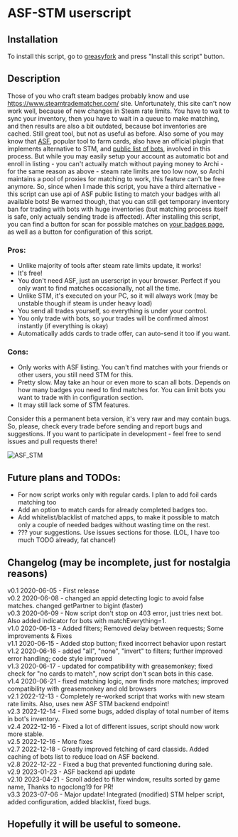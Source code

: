 # ASF-STM userscript

## Installation

To install this script, go to [greasyfork](https://greasyfork.org/en/scripts/404754-asf-stm) and press "Install this script" button.

## Description

Those of you who craft steam badges probably know and use https://www.steamtradematcher.com/ site.
Unfortunately, this site can't now work well, because of new changes in Steam rate limits. You have to wait to sync your inventory, then you have to wait in a queue to make matching, and then results are also a bit outdated, because bot inventories are cached. Still great tool, but not as useful as before.
Also some of you may know that [ASF](https://github.com/JustArchiNET/ArchiSteamFarm/), popular tool to farm cards, also have an official plugin that implements alternative to STM, and [public list of bots](https://asf.justarchi.net/STM), involved in this process. But while you may easily setup your account as automatic bot and enroll in listing - you can't actually match without paying money to Archi - for the same reason as above - steam rate limits are too low now, so Archi maintains a pool of proxies for matching to work, this feature can't be free anymore.
So, since when I made this script, you have a third alternative - this script can use api of ASF public listing to match your badges with all available bots! Be warned though, that you can still get temporary inventory ban for trading with bots with huge inventories (but matching process itself is safe, only actualy sending trade is affected). After installing this script, you can find a button for scan for possible matches on [your badges page](https://steamcommunity.com/my/badges/), as well as a button for configuration of this script.

### Pros:

-   Unlike majority of tools after steam rate limits update, it works!
-   It's free!
-   You don't need ASF, just an userscript in your browser. Perfect if you only want to find matches occasionally, not all the time.
-   Unlike STM, it's executed on your PC, so it will always work (may be unstable though if steam is under heavy load)
-   You send all trades yourself, so everything is under your control.
-   You only trade with bots, so your trades will be confirmed almost instantly (if everything is okay)
-   Automatically adds cards to trade offer, can auto-send it too if you want.

### Cons:

-   Only works with ASF listing. You can't find matches with your friends or other users, you still need STM for this.
-   Pretty slow. May take an hour or even more to scan all bots. Depends on how many badges you need to find matches for. You can limit bots you want to trade with in configuration section.
-   It may still lack some of STM features.

Consider this a permanent beta version, it's very raw and may contain bugs. So, please, check every trade before sending and report bugs and suggestions.
If you want to participate in development - feel free to send issues and pull requests there!

![ASF_STM](https://github.com/user-attachments/assets/25785010-27b2-492b-9c6c-ef80027b884b)


## Future plans and TODOs:

-   For now script works only with regular cards. I plan to add foil cards matching too
-   Add an option to match cards for already completed badges too.
-   Add whitelist/blacklist of matched apps, to make it possible to match only a couple of needed badges without wasting time on the rest.
-   ??? your suggestions. Use issues sections for those. (LOL, I have too much TODO already, fat chance!)

## Changelog (may be incomplete, just for nostalgia reasons)

v0.1 2020-06-05 - First release</br>
v0.2 2020-06-08 - changed an appid detecting logic to avoid false matches. changed getPartner to bigint (faster)</br>
v0.3 2020-06-09 - Now script don't stop on 403 error, just tries next bot. Also added indicator for bots with matchEverything=1.</br>
v1.0 2020-06-13 - Added filters; Removed delay between requests; Some improvements & Fixes</br>
v1.1 2020-06-15 - Added stop button; fixed incorrect behavior upon restart</br>
v1.2 2020-06-16 - added "all", "none", "invert" to filters; further improved error handling; code style improved</br>
v1.3 2020-06-17 - updated for compatibility with greasemonkey; fixed check for "no cards to match", now script don't scan bots in this case.</br>
v1.4 2020-06-21 - fixed matching logic, now finds more matches; improved compatibility with greasemonkey and old browsers</br>
v2.1 2022-12-13 - Completely re-worked script that works with new steam rate limits. Also, uses new ASF STM backend endpoint!</br>
v2.3 2022-12-14 - Fixed some bugs, added display of total number of items in bot's inventory.</br>
v2.4 2022-12-16 - Fixed a lot of different issues, script should now work more stable.</br>
v2.5 2022-12-16 - More fixes</br>
v2.7 2022-12-18 - Greatly improved fetching of card classids. Added caching of bots list to reduce load on ASF backend.</br>
v2.8 2022-12-22 - Fixed a bug that prevented functioning during sale.</br>
v2.9 2023-01-23 - ASF backend api update</br>
v2.10 2023-04-21 - Scroll added to filter window, results sorted by game name, Thanks to ngoclong19 for PR!</br>
v3.3 2023-07-06 - Major update! Integrated (modified) STM helper script, added configuration, added blacklist, fixed bugs.</br>

## Hopefully it will be useful to someone.
